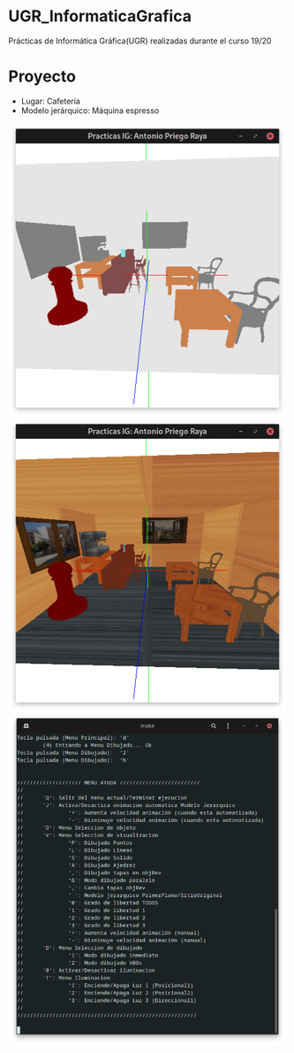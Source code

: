 # UGR_InformaticaGrafica
Prácticas de Informática Gráfica(UGR) realizadas durante el curso 19/20

# Proyecto
* Lugar: Cafetería
* Modelo jerárquico: Máquina espresso

![alt text](https://raw.githubusercontent.com/AntonioPriego/UGR_InformaticaGrafica/main/Capturas/1.png)
![alt text](https://raw.githubusercontent.com/AntonioPriego/UGR_InformaticaGrafica/main/Capturas/2.png)
![alt text](https://raw.githubusercontent.com/AntonioPriego/UGR_InformaticaGrafica/main/Capturas/3.png)
